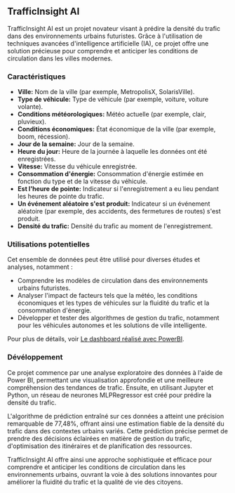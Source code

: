 ## TrafficInsight AI

TrafficInsight AI est un projet novateur visant à prédire la densité du trafic dans des environnements urbains futuristes. Grâce à l'utilisation de techniques avancées d'intelligence artificielle (IA), ce projet offre une solution précieuse pour comprendre et anticiper les conditions de circulation dans les villes modernes.

### Caractéristiques

- **Ville:** Nom de la ville (par exemple, MetropolisX, SolarisVille).
- **Type de véhicule:** Type de véhicule (par exemple, voiture, voiture volante).
- **Conditions météorologiques:** Météo actuelle (par exemple, clair, pluvieux).
- **Conditions économiques:** État économique de la ville (par exemple, boom, récession).
- **Jour de la semaine:** Jour de la semaine.
- **Heure du jour:** Heure de la journée à laquelle les données ont été enregistrées.
- **Vitesse:** Vitesse du véhicule enregistrée.
- **Consommation d'énergie:** Consommation d'énergie estimée en fonction du type et de la vitesse du véhicule.
- **Est l'heure de pointe:** Indicateur si l'enregistrement a eu lieu pendant les heures de pointe du trafic.
- **Un événement aléatoire s'est produit:** Indicateur si un événement aléatoire (par exemple, des accidents, des fermetures de routes) s'est produit.
- **Densité du trafic:** Densité du trafic au moment de l'enregistrement.

### Utilisations potentielles

Cet ensemble de données peut être utilisé pour diverses études et analyses, notamment :

- Comprendre les modèles de circulation dans des environnements urbains futuristes.
- Analyser l'impact de facteurs tels que la météo, les conditions économiques et les types de véhicules sur la fluidité du trafic et la consommation d'énergie.
- Développer et tester des algorithmes de gestion du trafic, notamment pour les véhicules autonomes et les solutions de ville intelligente.

Pour plus de détails, voir [Le dashboard réalisé avec PowerBI](https://github.com/RinoGeek/TrafficInsight-AI/blob/master/trafic_routier_fYJ14UL.pdf).

### Dévéloppement

Ce projet commence par une analyse exploratoire des données à l'aide de Power BI, permettant une visualisation approfondie et une meilleure compréhension des tendances de trafic. Ensuite, en utilisant Jupyter et Python, un réseau de neurones MLPRegressor est créé pour prédire la densité du trafic.

L'algorithme de prédiction entraîné sur ces données a atteint une précision remarquable de 77,48%, offrant ainsi une estimation fiable de la densité du trafic dans des contextes urbains variés. Cette prédiction précise permet de prendre des décisions éclairées en matière de gestion du trafic, d'optimisation des itinéraires et de planification des ressources.

TrafficInsight AI offre ainsi une approche sophistiquée et efficace pour comprendre et anticiper les conditions de circulation dans les environnements urbains, ouvrant la voie à des solutions innovantes pour améliorer la fluidité du trafic et la qualité de vie des citoyens.
